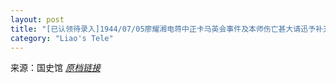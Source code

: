 ```yaml
---
layout: post
title: "[已认领待录入]1944/07/05廖耀湘电蒋中正卡马英会事件及本师伤亡甚大请迅予补充"
category: "Liao's Tele"
---
```

来源：国史馆 [*原档链接*](https://ahonline.drnh.gov.tw/index.php?act=Display/image/5885967-T41yI=#08u)